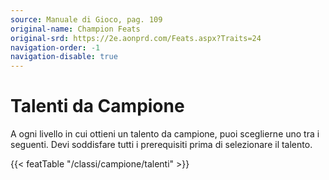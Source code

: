 ```yaml
---
source: Manuale di Gioco, pag. 109
original-name: Champion Feats
original-srd: https://2e.aonprd.com/Feats.aspx?Traits=24
navigation-order: -1
navigation-disable: true
---
```


# Talenti da Campione

A ogni livello in cui ottieni un talento da campione, puoi sceglierne uno tra i
seguenti. Devi soddisfare tutti i prerequisiti prima di selezionare il talento.

{{< featTable "/classi/campione/talenti" >}}
